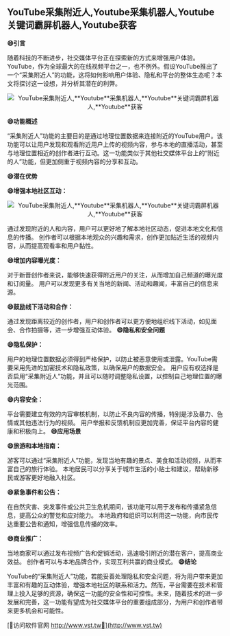 ## **YouTube采集附近人,**Youtube**采集机器人,**Youtube**关键词霸屏机器人,**Youtube**获客**
**😄引言**

随着科技的不断进步，社交媒体平台正在探索新的方式来增强用户体验。YouTube，作为全球最大的在线视频平台之一，也不例外。假设YouTube推出了一个“采集附近人”的功能，这将如何影响用户体验、隐私和平台的整体生态呢？本文将探讨这一设想，并分析其潜在的利弊。

 <center><img src="https://vst.tw/MP4/tuiguang/png/0.png" alt="YouTube采集附近人,**Youtube**采集机器人,**Youtube**关键词霸屏机器人,**Youtube**获客"></center>

**😄功能概述**

“采集附近人”功能的主要目的是通过地理位置数据来连接附近的YouTube用户。该功能可以让用户发现和观看附近用户上传的视频内容，参与本地的直播活动，甚至与地理位置相近的创作者进行互动。这一功能类似于其他社交媒体平台上的“附近的人”功能，但更加侧重于视频内容的分享和互动。

**😄潜在优势**

**😄增强本地社区互动：**

 <center><img src="https://vst.tw/MP4/tuiguang/png/4.png" alt="YouTube采集附近人,**Youtube**采集机器人,**Youtube**关键词霸屏机器人,**Youtube**获客"></center>

通过发现附近的人和内容，用户可以更好地了解本地社区动态，促进本地文化和信息的传播。
创作者可以根据本地观众的兴趣和需求，创作更加贴近生活的视频内容，从而提高观看率和用户黏性。

**😄增加内容曝光度：**

对于新晋创作者来说，能够快速获得附近用户的关注，从而增加自己频道的曝光度和订阅量。
用户可以发现更多有关当地的新闻、活动和趣闻，丰富自己的信息来源。

**😄鼓励线下活动和合作：**

通过发现距离较近的创作者，用户和创作者可以更方便地组织线下活动，如见面会、合作拍摄等，进一步增强互动体验。
**😄隐私和安全问题**

**😄隐私保护：**

用户的地理位置数据必须得到严格保护，以防止被恶意使用或泄露。YouTube需要采用先进的加密技术和隐私政策，以确保用户的数据安全。
用户应有权选择是否启用“采集附近人”功能，并且可以随时调整隐私设置，以控制自己地理位置的曝光范围。

**😄内容安全：**

平台需要建立有效的内容审核机制，以防止不良内容的传播，特别是涉及暴力、色情或其他违法行为的视频。
用户举报和反馈机制应更加完善，保证平台内容的健康和积极向上。
**😄应用场景**

**😄旅游和本地指南：**

游客可以通过“采集附近人”功能，发现当地有趣的景点、美食和活动视频，从而丰富自己的旅行体验。
本地居民可以分享关于城市生活的小贴士和建议，帮助新移民或游客更好地融入社区。

**😄紧急事件和公告：**

在自然灾害、突发事件或公共卫生危机期间，该功能可以用于发布和传播紧急信息，提高公众的警觉和应对能力。
本地政府和组织可以利用这一功能，向市民传达重要公告和通知，增强信息传播的效率。

**😄商业推广：**

当地商家可以通过发布视频广告和促销活动，迅速吸引附近的潜在客户，提高商业效益。
创作者可以与本地品牌合作，实现互利共赢的商业模式。
**😄结论**

YouTube的“采集附近人”功能，若能妥善处理隐私和安全问题，将为用户带来更加丰富和有趣的互动体验，增强本地社区的联系和活力。然而，平台需要在技术和管理上投入足够的资源，确保这一功能的安全性和可控性。未来，随着技术的进一步发展和完善，这一功能有望成为社交媒体平台的重要组成部分，为用户和创作者带来更多机会和可能性。


[👻访问软件官网 http://www.vst.tw👻](http://www.vst.tw)

